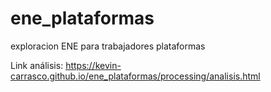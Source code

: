 # ene_plataformas
 exploracion ENE para trabajadores plataformas


Link análisis: https://kevin-carrasco.github.io/ene_plataformas/processing/analisis.html
